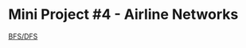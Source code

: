 # Mini Project #4 - Airline Networks

[BFS/DFS](https://www3.cs.stonybrook.edu/~skiena/combinatorica/animations/search.html)